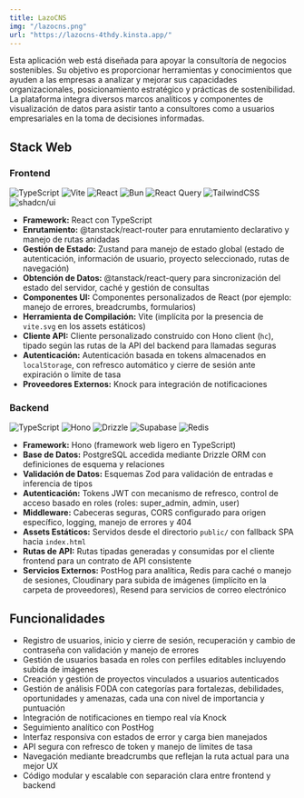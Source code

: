 ```yaml
---
title: LazoCNS
img: "/lazocns.png"
url: "https://lazocns-4thdy.kinsta.app/"
---
```


Esta aplicación web está diseñada para apoyar la consultoría de negocios sostenibles. Su objetivo es proporcionar herramientas y conocimientos que ayuden a las empresas a analizar y mejorar sus capacidades organizacionales, posicionamiento estratégico y prácticas de sostenibilidad. La plataforma integra diversos marcos analíticos y componentes de visualización de datos para asistir tanto a consultores como a usuarios empresariales en la toma de decisiones informadas.

## Stack Web

### Frontend

![TypeScript](https://img.shields.io/badge/typescript-%23007ACC.svg?style=flat&logo=typescript&logoColor=white) ![Vite](https://img.shields.io/badge/Vite-646CFF?logo=vite&logoColor=fff) ![React](https://img.shields.io/badge/react-%2320232a.svg?style=flat&logo=react&logoColor=%2361DAFB) ![Bun](https://img.shields.io/badge/Bun-%23000000.svg?style=flat&logo=bun&logoColor=white) ![React Query](https://img.shields.io/badge/React%20Query-FF4154?logo=reactquery&logoColor=fff) ![TailwindCSS](https://img.shields.io/badge/tailwindcss-%2338B2AC.svg?style=flat&logo=tailwind-css&logoColor=white) ![shadcn/ui](https://img.shields.io/badge/shadcn%2Fui-000?logo=shadcnui&logoColor=fff)

- **Framework:** React con TypeScript
- **Enrutamiento:** @tanstack/react-router para enrutamiento declarativo y manejo de rutas anidadas
- **Gestión de Estado:** Zustand para manejo de estado global (estado de autenticación, información de usuario, proyecto seleccionado, rutas de navegación)
- **Obtención de Datos:** @tanstack/react-query para sincronización del estado del servidor, caché y gestión de consultas
- **Componentes UI:** Componentes personalizados de React (por ejemplo: manejo de errores, breadcrumbs, formularios)
- **Herramienta de Compilación:** Vite (implícita por la presencia de `vite.svg` en los assets estáticos)
- **Cliente API:** Cliente personalizado construido con Hono client (`hc`), tipado según las rutas de la API del backend para llamadas seguras
- **Autenticación:** Autenticación basada en tokens almacenados en `localStorage`, con refresco automático y cierre de sesión ante expiración o límite de tasa
- **Proveedores Externos:** Knock para integración de notificaciones

### Backend

![TypeScript](https://img.shields.io/badge/typescript-%23007ACC.svg?style=flat&logo=typescript&logoColor=white) ![Hono](https://img.shields.io/badge/Hono-E36002?logo=hono&logoColor=fff) ![Drizzle](https://img.shields.io/badge/Drizzle-C5F74F?logo=drizzle&logoColor=000) ![Supabase](https://img.shields.io/badge/Supabase-3FCF8E?logo=supabase&logoColor=fff) ![Redis](https://img.shields.io/badge/Redis-%23DD0031.svg?logo=redis&logoColor=white)

- **Framework:** Hono (framework web ligero en TypeScript)
- **Base de Datos:** PostgreSQL accedida mediante Drizzle ORM con definiciones de esquema y relaciones
- **Validación de Datos:** Esquemas Zod para validación de entradas e inferencia de tipos
- **Autenticación:** Tokens JWT con mecanismo de refresco, control de acceso basado en roles (roles: super_admin, admin, user)
- **Middleware:** Cabeceras seguras, CORS configurado para origen específico, logging, manejo de errores y 404
- **Assets Estáticos:** Servidos desde el directorio `public/` con fallback SPA hacia `index.html`
- **Rutas de API:** Rutas tipadas generadas y consumidas por el cliente frontend para un contrato de API consistente
- **Servicios Externos:** PostHog para analítica, Redis para caché o manejo de sesiones, Cloudinary para subida de imágenes (implícito en la carpeta de proveedores), Resend para servicios de correo electrónico

## Funcionalidades

- Registro de usuarios, inicio y cierre de sesión, recuperación y cambio de contraseña con validación y manejo de errores
- Gestión de usuarios basada en roles con perfiles editables incluyendo subida de imágenes
- Creación y gestión de proyectos vinculados a usuarios autenticados
- Gestión de análisis FODA con categorías para fortalezas, debilidades, oportunidades y amenazas, cada una con nivel de importancia y puntuación
- Integración de notificaciones en tiempo real vía Knock
- Seguimiento analítico con PostHog
- Interfaz responsiva con estados de error y carga bien manejados
- API segura con refresco de token y manejo de límites de tasa
- Navegación mediante breadcrumbs que reflejan la ruta actual para una mejor UX
- Código modular y escalable con separación clara entre frontend y backend
